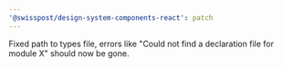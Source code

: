 ```yaml
---
'@swisspost/design-system-components-react': patch
---
```


Fixed path to types file, errors like "Could not find a declaration file for module X" should now be gone.
